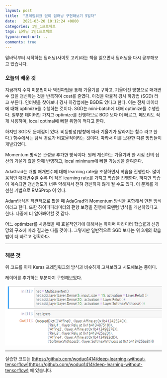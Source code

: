 ```yaml
---
layout: post
title:  "프레임워크 없이 딥러닝 구현해보기 5일차"
date:   2021-03-20 10:12:24 +0800
categories: 1인_1프로젝트
tags: 딥러닝 1인1프로젝트
typora-root-url: ..
comments: true
---
```


밑바닥부터 시작하는 딥러닝(사이토 고키)라는 책을 읽으면서 딥러닝을 다시 공부해보고 있습니다. 



### 오늘의 배운 것

지금까지 수치 미분법이나 역전파법을 통해 기울기를 구하고, 기울어진 방향으로 매개변수 값을 갱신하는 것을 반복하여 cost를 줄였다. 이것을 확률적 경사 하강법 (SGD) 라고 부른다. 인터넷을 찾아보니 경사 하강법에는 BGD도 있다고 한다. 이는 전체 데이터에 대해 optimize를 수행하는 것이다. SGD는 mini-batch에 대해 optimize를 수행한다. 일부분 데이터만 가지고 optimize를 진행하므로 BGD 보다 더 빠르고, 메모리도 적게 사용하며, local optimal에 빠질 위험이 적다고 한다.

하지만 SGD도 문제점이 있다. 비등방성(방향에 따라 기울기가 달라지는 함수 라고 한다.) 함수에서는 탐색 경로가 비효율적이라는 것이다. 따라서 이를 보완한 다른 방법들이 개발되었다.

Momentum 방식은 관성을 추가한 방식이다. 원래 계산하는 기울기와 한 시점 전의 접선의 기울기 값을 함께 반영하고, local minimum에 빠질 가능성을 줄여준다. 

AdaGrad는 개별 매개변수에 대해 learning rate을 조정하면서 학습을 진행한다. 많이 움직인 매개변수일 수록 더 적은 learning rate를 가지고 학습을 진행한다. 하지만 학습이 계속되면 갱신정도가 너무 약해져서 전혀 갱신하지 않게 될 수도 있다. 이 문제를 개선한 기법으로 RMSProp 이 있다.

Adam방식은 직관적으로 봤을 때 AdaGrad와 Momentum 방식을 융합해서 만든 방식이라고 한다. 또한 하이퍼파라미터의 편향 보정을 진행해 모멘텀 방식을 개선하였다고 한다. 나중에 더 알아봐야할 것 같다.

 어느 optimizer를 사용했을 때 효율적인가에 대해서는 하이퍼 파라미터 학습률과 신경망의 구조에 따라 결과는 다를 것이다. 그렇지만 일반적으로 SGD 보다는 위 3개의 학습법이 더 빠르고 정확하다. 





------

### 해본 것

위 코드를 이제 Keras 프레임워크의 방식과 비슷하게 고쳐보려고 시도해보는 중이다.

레이어를 추가하는 부분까지 구현해보았다.

![1](/assets/images/post/20210320/1.png)

------

실습한 코드는 [https://github.com/woduq1414/deep-learning-without-tensorflow](https://github.com/woduq1414/deep-learning-without-tensorflow) 에 있습니다.

